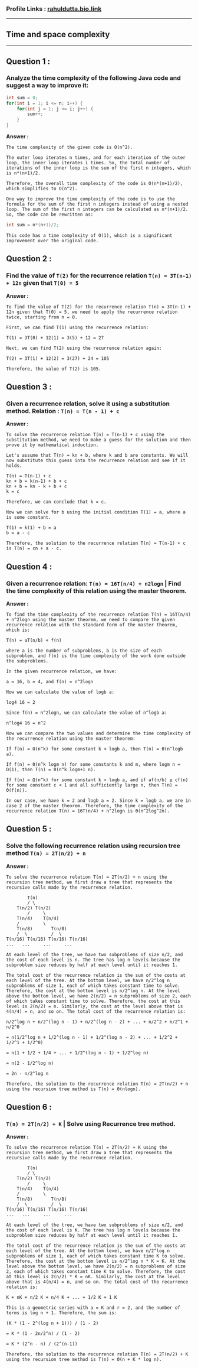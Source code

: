 ### Profile Links : [rahuldutta.bio.link](https://rahuldutta.bio.link)
---
## **Time and space complexity**
---

**Question 1 :** 
-
### Analyze the time complexity of the following Java code and suggest a way to improve it:

```java
int sum = 0;
for(int i = 1; i <= n; i++) {
    for(int j = 1; j <= i; j++) {
        sum++;
    }
}
```
__Answer :__

    The time complexity of the given code is O(n^2). 

    The outer loop iterates n times, and for each iteration of the outer loop, the inner loop iterates i times. So, the total number of iterations of the inner loop is the sum of the first n integers, which is n*(n+1)/2.

    Therefore, the overall time complexity of the code is O(n*(n+1)/2), which simplifies to O(n^2).

    One way to improve the time complexity of the code is to use the formula for the sum of the first n integers instead of using a nested loop. The sum of the first n integers can be calculated as n*(n+1)/2. So, the code can be rewritten as:

```java
int sum = n*(n+1)/2;
```

    This code has a time complexity of O(1), which is a significant improvement over the original code.

**Question 2 :**
-
### Find the value of `T(2)` for the recurrence relation `T(n) = 3T(n-1) + 12n` given that `T(0) = 5`

__Answer :__

    To find the value of T(2) for the recurrence relation T(n) = 3T(n-1) + 12n given that T(0) = 5, we need to apply the recurrence relation twice, starting from n = 0.

    First, we can find T(1) using the recurrence relation:

    T(1) = 3T(0) + 12(1) = 3(5) + 12 = 27

    Next, we can find T(2) using the recurrence relation again:

    T(2) = 3T(1) + 12(2) = 3(27) + 24 = 105

    Therefore, the value of T(2) is 105.

**Question 3 :** 
-
### Given a recurrence relation, solve it using a substitution method. Relation : `T(n) = T(n - 1) + c`

__Answer :__

    To solve the recurrence relation T(n) = T(n-1) + c using the substitution method, we need to make a guess for the solution and then prove it by mathematical induction.

    Let's assume that T(n) = kn + b, where k and b are constants. We will now substitute this guess into the recurrence relation and see if it holds.

    T(n) = T(n-1) + c
    kn + b = k(n-1) + b + c
    kn + b = kn - k + b + c
    k = c

    Therefore, we can conclude that k = c. 

    Now we can solve for b using the initial condition T(1) = a, where a is some constant.

    T(1) = k(1) + b = a
    b = a - c

    Therefore, the solution to the recurrence relation T(n) = T(n-1) + c is T(n) = cn + a - c.

**Question 4 :**
-
### Given a recurrence relation: `T(n) = 16T(n/4) + n2logn` | Find the time complexity of this relation using the master theorem.

__Answer :__

    To find the time complexity of the recurrence relation T(n) = 16T(n/4) + n^2logn using the master theorem, we need to compare the given recurrence relation with the standard form of the master theorem, which is:

    T(n) = aT(n/b) + f(n)

    where a is the number of subproblems, b is the size of each subproblem, and f(n) is the time complexity of the work done outside the subproblems.

    In the given recurrence relation, we have:

    a = 16, b = 4, and f(n) = n^2logn

    Now we can calculate the value of logb a:

    log4 16 = 2

    Since f(n) = n^2logn, we can calculate the value of n^logb a:

    n^log4 16 = n^2

    Now we can compare the two values and determine the time complexity of the recurrence relation using the master theorem:

    If f(n) = O(n^k) for some constant k < logb a, then T(n) = Θ(n^logb a).

    If f(n) = Θ(n^k logm n) for some constants k and m, where logm n = Ω(1), then T(n) = Θ(n^k logm+1 n).

    If f(n) = Ω(n^k) for some constant k > logb a, and if af(n/b) ≤ cf(n) for some constant c < 1 and all sufficiently large n, then T(n) = Θ(f(n)).

    In our case, we have k = 2 and logb a = 2. Since k = logb a, we are in case 2 of the master theorem. Therefore, the time complexity of the recurrence relation T(n) = 16T(n/4) + n^2logn is Θ(n^2log^2n).

**Question 5 :**
-
### Solve the following recurrence relation using recursion tree method `T(n) = 2T(n/2) + n`

__Answer :__

    To solve the recurrence relation T(n) = 2T(n/2) + n using the recursion tree method, we first draw a tree that represents the recursive calls made by the recurrence relation.

```
        T(n)
        / \
    T(n/2) T(n/2)
        /     \
    T(n/4)    T(n/4)
    /         \
    T(n/8)       T(n/8)
    /  \         /  \
T(n/16) T(n/16) T(n/16) T(n/16)
...   ...     ...     ...
```

    At each level of the tree, we have two subproblems of size n/2, and the cost of each level is n. The tree has log n levels because the subproblem size reduces by half at each level until it reaches 1. 

    The total cost of the recurrence relation is the sum of the costs at each level of the tree. At the bottom level, we have n/2^log n subproblems of size 1, each of which takes constant time to solve. Therefore, the cost at the bottom level is n/2^log n. At the level above the bottom level, we have 2(n/2) = n subproblems of size 2, each of which takes constant time to solve. Therefore, the cost at this level is 2(n/2) = n. Similarly, the cost at the level above that is 4(n/4) = n, and so on. The total cost of the recurrence relation is:

    n/2^log n + n/2^(log n - 1) + n/2^(log n - 2) + ... + n/2^2 + n/2^1 + n/2^0

    = n(1/2^log n + 1/2^(log n - 1) + 1/2^(log n - 2) + ... + 1/2^2 + 1/2^1 + 1/2^0)

    = n(1 + 1/2 + 1/4 + ... + 1/2^(log n - 1) + 1/2^log n)

    = n(2 - 1/2^log n)

    = 2n - n/2^log n

    Therefore, the solution to the recurrence relation T(n) = 2T(n/2) + n using the recursion tree method is T(n) = Θ(nlogn).

**Question 6 :**
-
### `T(n) = 2T(n/2) + K` | Solve using Recurrence tree method.

__Answer :__


    To solve the recurrence relation T(n) = 2T(n/2) + K using the recursion tree method, we first draw a tree that represents the recursive calls made by the recurrence relation.

```
        T(n)
        / \
    T(n/2) T(n/2)
        /     \
    T(n/4)    T(n/4)
    /         \
    T(n/8)       T(n/8)
    /  \         /  \
T(n/16) T(n/16) T(n/16) T(n/16)
...   ...     ...     ...
```

    At each level of the tree, we have two subproblems of size n/2, and the cost of each level is K. The tree has log n levels because the subproblem size reduces by half at each level until it reaches 1. 

    The total cost of the recurrence relation is the sum of the costs at each level of the tree. At the bottom level, we have n/2^log n subproblems of size 1, each of which takes constant time K to solve. Therefore, the cost at the bottom level is n/2^log n * K = K. At the level above the bottom level, we have 2(n/2) = n subproblems of size 2, each of which takes constant time K to solve. Therefore, the cost at this level is 2(n/2) * K = nK. Similarly, the cost at the level above that is 4(n/4) = n, and so on. The total cost of the recurrence relation is:

    K + nK + n/2 K + n/4 K + ... + 1/2 K + 1 K

    This is a geometric series with a = K and r = 2, and the number of terms is log n + 1. Therefore, the sum is:

    (K * (1 - 2^(log n + 1))) / (1 - 2)

    = K * (1 - 2n/2^n) / (1 - 2)

    = K * (2^n - n) / (2^(n-1))

    Therefore, the solution to the recurrence relation T(n) = 2T(n/2) + K using the recursion tree method is T(n) = Θ(n + K * log n).